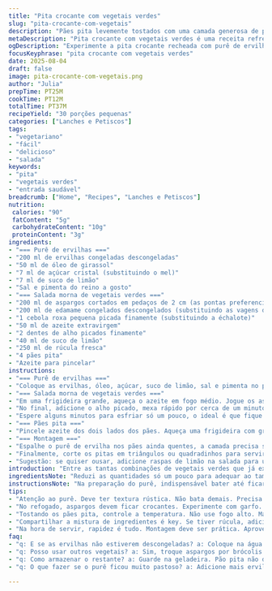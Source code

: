 ```yaml
---
title: "Pita crocante com vegetais verdes"
slug: "pita-crocante-com-vegetais"
description: "Pães pita levemente tostados com uma camada generosa de purê de ervilhas e uma salada morna de vegetais verde-escuras, incluindo aspargos e edamame. Receita 100% vegetariana, sem lactose, ovos ou nozes, fácil de preparar e cheia de texturas, sabores e frescor. Perfeita para entradas ou lanches rápidos, com um toque cítrico e adocicado sutil, que chama atenção para os ingredientes frescos e o aroma do alho e azeite."
metaDescription: "Pita crocante com vegetais verdes é uma receita refrescante e cheia de sabor. Ideal para entradas ou lanches rápidos, é saudável e deliciosa."
ogDescription: "Experimente a pita crocante recheada com purê de ervilhas e salada morna de vegetais verdes. Uma receita leve e perfeita para qualquer ocasião."
focusKeyphrase: "pita crocante com vegetais verdes"
date: 2025-08-04
draft: false
image: pita-crocante-com-vegetais.png
author: "Julia"
prepTime: PT25M
cookTime: PT12M
totalTime: PT37M
recipeYield: "30 porções pequenas"
categories: ["Lanches e Petiscos"]
tags:
- "vegetariano"
- "fácil"
- "delicioso"
- "salada"
keywords:
- "pita"
- "vegetais verdes"
- "entrada saudável"
breadcrumb: ["Home", "Recipes", "Lanches e Petiscos"]
nutrition: 
 calories: "90"
 fatContent: "5g"
 carbohydrateContent: "10g"
 proteinContent: "3g"
ingredients:
- "=== Purê de ervilhas ==="
- "200 ml de ervilhas congeladas descongeladas"
- "50 ml de óleo de girassol"
- "7 ml de açúcar cristal (substituindo o mel)"
- "7 ml de suco de limão"
- "Sal e pimenta do reino a gosto"
- "=== Salada morna de vegetais verdes ==="
- "200 ml de aspargos cortados em pedaços de 2 cm (as pontas preferencialmente)"
- "200 ml de edamame congelados descongelados (substituindo as vagens de soja)"
- "1 cebola roxa pequena picada finamente (substituindo a échalote)"
- "50 ml de azeite extravirgem"
- "2 dentes de alho picados finamente"
- "40 ml de suco de limão"
- "250 ml de rúcula fresca"
- "4 pães pita"
- "Azeite para pincelar"
instructions:
- "=== Purê de ervilhas ==="
- "Coloque as ervilhas, óleo, açúcar, suco de limão, sal e pimenta no processador ou mixer. Bata até formar uma pasta homogênea, com textura leve mas não muito lisa; deve ficar com um toque rústico, firme o suficiente para espalhar sem escorrer. Prove e ajuste sal e limão se precisar. Reserve enquanto prepara o resto."
- "=== Salada morna de vegetais verdes ==="
- "Em uma frigideira grande, aqueça o azeite em fogo médio. Jogue os aspargos e o edamame, acrescente a cebola roxa. Refogue mexendo às vezes; os aspargos precisam ficar com um pouco de crocância ainda. Siga pelo cheiro – o aroma deve ficar fresco, a cebola translúcida – e o toque: aspargos al dente, não moles demais, cerca de 7-8 minutos."
- "No final, adicione o alho picado, mexa rápido por cerca de um minuto para liberar aroma sem queimar, depois misture o açúcar cristal para um toque docinho que quebra a acidez. Acrescente o suco de limão, mexa rápido e desligue o fogo."
- "Espere alguns minutos para esfriar só um pouco, o ideal é que fique morno. Na última hora, misture delicadamente a rúcula para que ela amoleça só um pouco, mantendo frescor e cor vivas."
- "=== Pães pita ==="
- "Pincele azeite dos dois lados dos pães. Aqueça uma frigideira com grelha (pode ser comum se não tiver) em fogo médio-alto. Coloque o pita para tostar, 2-3 minutos de cada lado, até ganharem marcas visíveis e ficarem crocantes nas bordas. Se o fogo for muito alto pode queimar rápido; vá observando som de crepitar do pão na frigideira."
- "=== Montagem ==="
- "Espalhe o purê de ervilha nos pães ainda quentes, a camada precisa ser suficiente para segurar a salada depois. Distribua com cuidado a salada morna sobre o purê, espalhando de forma uniforme para que cada pedaço tenha a mistura de sabores e contraste de frescor, crocância e cremosidade."
- "Finalmente, corte os pitas em triângulos ou quadradinhos para servir como finger food – ou deixe inteiros para uma versão de sanduíche mais robusta."
- "Sugestão: se quiser ousar, adicione raspas de limão na salada para um frescor extra, ou um fio de vinagre balsâmico para contraste. Também funciona trocar rúcula por agrião para um sabor mais pungente. No lugar do edamame, grão-de-bico cozido dá textura interessante, apesar de alterar a doçura e crocância."
introduction: "Entre as tantas combinações de vegetais verdes que já experimentei, essa mistura traz uma técnica simples e um equilíbrio gostoso que combina muito bem com pão pita queimadinho na medida, crocante mas ainda macio. Usar o purê de ervilhas virou um truque que aprendi para substituir pastinhas mais pesadas, dando leveza e cor vibrante ao prato. A salada morna, feita com ingredientes frescos e cozidos na hora, junta textura, aroma e sabor que nem te conto – aquele cheiro do alho refogado com azeite, e a doçura suave do açúcar cristal em substituição ao mel que costumo usar, arrasam na receita. Vale ajustar os tempos observando o ponto dos legumes; forçar no calor é pecado. É o tipo de entrada que surpreende e não pesa, além de ser super versátil para ocasiões rápidas ou refeições descontraídas."
ingredientsNote: "Reduzi as quantidades só um pouco para adequar ao tamanho médio dos pitas brasileiros, que são menores que os importados. Troquei o mel por açúcar cristal para não modificar muito o equilíbrio doce, além de ser mais fácil de achar em qualquer estação. Substituir as vagens de soja por edamame é uma adaptação pensando na textura e no sabor, já que ambos trazem aquele frescor da seiva. A cebola roxa no lugar da échalote traz um pouco mais de cor e sabor marcante, mas cuidado para não queimar durante o refogado – é chave colocar no momento certo do cozimento como descrito. Use azeite de boa qualidade, pois é ele que vai guiar o aroma final da salada. E ervilhas congeladas, sempre!!! Frescas quando disponíveis, mas congelação preserva bem o sabor e a cor, além de ser prático. Vale lembrar que sal e pimenta são sempre a gosto, mas um pouco mais pode ressaltar ainda mais cada camada."
instructionsNote: "Na preparação do purê, indispensável bater até ficar homogêneo mas não um creme óbvio; a textura nem sempre deve ser super lisa, isso garante boa aderência ao pão e agarra a salada com textura. No refogado dos legumes, o ponto certo dos aspargos é tudo: firme, mas macio – vá testando com garfo. O alho entra no final para não queimar, seu aroma é delicado e se perder queima, amarga – não vacile. O toque do açúcar cristal na panela é uma descoberta: doçura que realça natural dos ingredientes sem pesar como mel que tem sabor forte. O tempo de tostar o pita varia com a temperatura da frigideira, por isso em média 2-3 minutos por lado, sinal visual são as marcas da grelha bem definidas e o som crocante. Cuidado para não deixar amolecer depois de pronto; servir imediatamente garante o melhor crocante e sabor. Sempre montei a receita separando etapas para não perder temperatura e frescor – tem que ir direto do fogão para a mesa. Por último, a montagem deve ser rápida e cuidadosa para manter a integridade do prato e o prazer no primeiro pedaço."
tips:
- "Atenção ao purê. Deve ter textura rústica. Não bata demais. Precisa ser firme o suficiente. Ervilhas congeladas são boas. Frescas são ótimas se tiver."
- "No refogado, aspargos devem ficar crocantes. Experimente com garfo. Cuidado com o alho. Coloque no final. Aroma é essencial, mas não deixe queimar."
- "Tostando os pães pita, controle a temperatura. Não use fogo alto. Marcas na frigideira indicam que está no ponto certo. Tempo varia bastante também."
- "Compartilhar a mistura de ingredientes é key. Se tiver rúcula, adicione só no final. Deve estar morna, mas não murcha. Mantenha cores vivas."
- "Na hora de servir, rapidez é tudo. Montagem deve ser prática. Aproveite o frescor e a crocância. Não deixe esperando, isso estraga a textura."
faq:
- "q: E se as ervilhas não estiverem descongeladas? a: Coloque na água quente. Se for rápido, aumenta o tempo de cozimento."
- "q: Posso usar outros vegetais? a: Sim, troque aspargos por brócolis. Pode também usar grão-de-bico se quiser alternative."
- "q: Como armazenar o restante? a: Guarde na geladeira. Pão pita não dura muito. Melhora em dia seguinte, mas perde crocância."
- "q: O que fazer se o purê ficou muito pastoso? a: Adicione mais ervilhas. Ou um pouco de azeite. Ajuste até atingir a leveza desejada."

---
```

